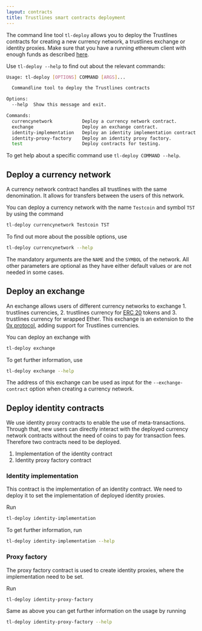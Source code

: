```yaml
---
layout: contracts
title: Trustlines smart contracts deployment
---
```


The command line tool `tl-deploy` allows you to deploy the Trustlines contracts
for creating a new currency network, a trustlines exchange or identity proxies.
Make sure that you have a running ethereum client with enough funds as described [here](contracts_README).

Use `tl-deploy --help` to find out about the relevant commands:

```bash
Usage: tl-deploy [OPTIONS] COMMAND [ARGS]...

  Commandline tool to deploy the Trustlines contracts

Options:
  --help  Show this message and exit.

Commands:
  currencynetwork           Deploy a currency network contract.
  exchange                  Deploy an exchange contract.
  identity-implementation   Deploy an identity implementation contract.
  identity-proxy-factory    Deploy an identity proxy factory.
  test                      Deploy contracts for testing.
```

To get help about a specific command use `tl-deploy COMMAND --help`.

## Deploy a currency network

A currency network contract handles all trustlines with the same denomination.
It allows for transfers between the users of this network.

You can deploy a currency network with the name `Testcoin` and symbol `TST` by using the command

```bash
tl-deploy currencynetwork Testcoin TST
```

To find out more about the possible options, use

```bash
tl-deploy currencynetwork --help
```

The mandatory arguments are the `NAME` and the `SYMBOL` of the network.
All other parameters are optional as they have either default values or are not needed in some cases.

## Deploy an exchange

An exchange allows users of different currency networks to exchange 1. trustlines currencies, 2. trustlines currency for [ERC 20](https://github.com/ethereum/EIPs/blob/master/EIPS/eip-20.md) tokens
and 3. trustlines currency for wrapped Ether.
This exchange is an extension to the [0x protocol](https://github.com/0xProject),
adding support for Trustlines currencies.

You can deploy an exchange with

```bash
tl-deploy exchange
```

To get further information, use

```bash
tl-deploy exchange --help
```

The address of this exchange can be used as input for the `--exchange-contract` option when creating a currency network.

## Deploy identity contracts

We use identity proxy contracts to enable the use of meta-transactions.
Through that, new users can directly interact with the deployed currency network contracts
without the need of coins to pay for transaction fees.
Therefore two contracts need to be deployed.

1.  Implementation of the identity contract
2.  Identity proxy factory contract

### Identity implementation

This contract is the implementation of an identity contract.
We need to deploy it to set the implementation of deployed identity proxies.

Run

```bash
tl-deploy identity-implementation
```

To get further information, run

```bash
tl-deploy identity-implementation --help
```

### Proxy factory

The proxy factory contract is used to create identity proxies, where the implementation need to be set.

Run

```bash
tl-deploy identity-proxy-factory
```

Same as above you can get further information on the usage by running

```bash
tl-deploy identity-proxy-factory --help
```
